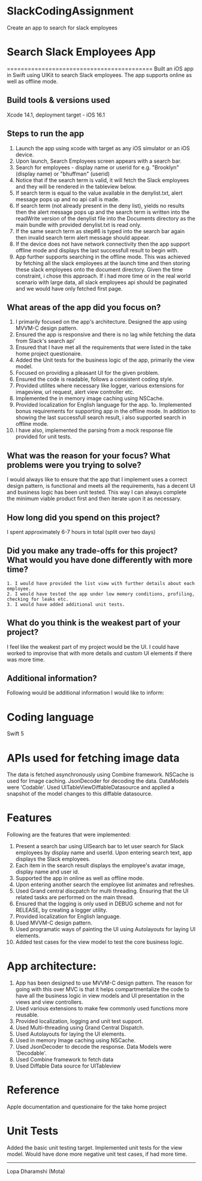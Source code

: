# SlackCodingAssignment
Create an app to search for slack employees

# Search Slack Employees App
==========================================
   Built an iOS app in Swift using UIKit to search Slack employees. The app supports online as well as offline mode.
   
  ## Build tools & versions used
  Xcode 14.1, deployment target - iOS 16.1
     
  ## Steps to run the app
  1. Launch the app using xcode with target as any iOS simulator or an iOS device.
  2. Upon launch, Search Employees screen appears with a search bar.
  3. Search for employees - display name or userid for e.g. "Brooklyn" (display name) or "bhuffman" (userid)
  4. Notice that if the search term is valid, it will fetch the Slack employees and they will be rendered in the tableview below.
  5. If search term is equal to the value available in the denylist.txt, alert message pops up and no api call is made.
  6. If search term (not already present in the deny list), yields no results then the alert message pops up and the search term is written into the readWrite version of the denylist file into the Documents directory as the main bundle with provided denylist.txt is read only.
  7. If the same search term as step#6 is typed into the search bar again then invalid search term alert message should appear.
  8. If the device does not have network connectivity then the app support offline mode and displays the last successfull result to begin with.
  9. App further supports searching in the offline mode. This was achieved by fetching all the slack employees at the launch time and then storing these slack employees onto the document directory. Given the time constraint, i chose this approach. If i had more time or in the real world scenario with large data, all slack employees api should be paginated and we would have only fetched first page.
  
  ## What areas of the app did you focus on?
  1. I primarily focused on the app's architecture. Designed the app using MVVM-C design pattern. 
  2. Ensured the app is responsive and there is no lag while fetching the data from Slack's search api'
  3. Ensured that I have met all the requirements that were listed in the take home project questionaire.
  4. Added the Unit tests for the business logic of the app, primarily the view model.
  5. Focused on providing a pleasant UI for the given problem.
  6. Ensured the code is readable, follows a consistent coding style.
  7. Provided utilites where necessary like logger, various extensions for imageview, url request, alert view controller etc.
  8. Implemented the in memory image caching using NSCache.
  9. Provided localization for English language for the app.
  1o. Implemented bonus requirements for supporting app in the offline mode. In addition to showing the last successfull search result, i also supported search in offline mode.
  12. I have also, implemented the parsing from a mock response file provided for unit tests.

  
  ## What was the reason for your focus? What problems were you trying to solve?
  I would always like to ensure that the app that I implement uses a correct design pattern, is functional and meets all the requirements, has a decent UI and business logic has been unit tested. This way I can always complete the minimum viable product first and then iterate upon it as necessary.
   
  
  ## How long did you spend on this project?
  I spent approximately 6-7 hours in total (split over two days)
  
  ## Did you make any trade-offs for this project? What would you have done differently with more time?
    1. I would have provided the list view with further details about each employee.
    2. I would have tested the app under low memory conditions, profiling, checking for leaks etc.
    3. I would have added additional unit tests.
  
  ## What do you think is the weakest part of your project?
  I feel like the weakest part of my project would be the UI. I could have worked to improvise that with more details and custom UI elements if there was more time. 
  
  
  ## Additional information?
  
Following would be additional information I would like to inform:
  

Coding language
===============
Swift 5


APIs used for fetching image data
=================================
The data is fetched asynchronously using Combine framework.
NSCache is used for Image caching. 
JsonDecoder for decoding the data.
DataModels were 'Codable'.
Used UITableViewDiffableDatasource and applied a snapshot of the model changes to this diffable datasource.


Features
========
Following are the features that were implemented:

1. Present a search bar using UISearch bar to let user search for Slack employees by display name and userId. Upon entering search text, app displays the Slack employees.
2. Each item in the search result displays the employee's avatar image, display name and user id.
3. Supported the app in online as well as offline mode.
4. Upon entering another search the employee list animates and refreshes.
5. Used Grand central discpatch for multi threading. Ensuring that the UI related tasks are performed on the main thread.
6. Ensured that the logging is only used in DEBUG scheme and not for RELEASE, by creating a logger utility.
7. Provided localization for English language.
8. Used MVVM-C design pattern.
9. Used programatic ways of painting the UI using Autolayouts for laying UI elements.
10. Added test cases for the view model to test the core business logic.


App architecture:
================
1. App has been designed to use MVVM-C design pattern. The reason for going with this over MVC is that it helps compartmentalize the code to have all the business logic in view models and UI presentation in the views and view controllers.
2. Used various extensions to make few commonly used functions more reusable.
3. Provided localization, logging and unit test support.
4. Used Multi-threading using Grand Central Dispatch.
5. Used Autolayouts for laying the UI elements.
6. Used in memory Image caching using NSCache.
8. Used JsonDecoder to decode the response. Data Models were 'Decodable'.
9. Used Combine framework to fetch data
10. Used Diffable Data source for UITableview



Reference
==========
Apple documentation and questionaire for the take home project


Unit Tests
==========
Added the basic unit testing target. Implemented unit tests for the view model. Would have done more negative unit test cases, if had more time.


  



--------------------
Lopa Dharamshi (Mota)

